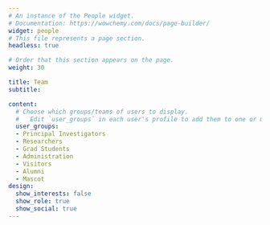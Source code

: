 ```yaml
---
# An instance of the People widget.
# Documentation: https://wowchemy.com/docs/page-builder/
widget: people
# This file represents a page section.
headless: true

# Order that this section appears on the page.
weight: 30

title: Team
subtitle:

content:
  # Choose which groups/teams of users to display.
  #   Edit `user_groups` in each user's profile to add them to one or more of these groups.
  user_groups:
  - Principal Investigators
  - Researchers
  - Grad Students
  - Administration
  - Visitors
  - Alumni
  - Mascot
design:
  show_interests: false
  show_role: true
  show_social: true
---
```



